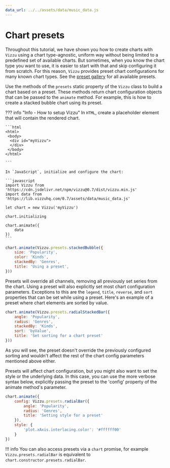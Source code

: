 ```yaml
---
data_url: ../../assets/data/music_data.js
---
```


# Chart presets

Throughout this tutorial, we have shown you how to create charts with `Vizzu`
using a chart type-agnostic, uniform way without being limited to a predefined
set of available charts. But sometimes, when you know the chart type you want to
use, it is easier to start with that and skip configuring it from scratch. For
this reason, `Vizzu` provides preset chart configurations for many known chart
types. See the [preset gallery](../examples/presets/index.md) for all available
presets.

Use the methods of the `presets` static property of the `Vizzu` class to build a
chart based on a preset. These methods return chart configuration objects that
can be passed to the `animate` method. For example, this is how to create a
stacked bubble chart using its preset.

<div id="tutorial_01"></div>

??? info "Info - How to setup Vizzu"
    In `HTML`, create a placeholder element that will contain the rendered
    chart.

    ```html
    <html>
     <body>
      <div id="myVizzu">
      </div>
     </body>
    </html>

    ```

    In `JavaScript`, initialize and configure the chart:

    ```javascript
    import Vizzu from 'https://cdn.jsdelivr.net/npm/vizzu@0.7/dist/vizzu.min.js'
    import data from 'https://lib.vizzuhq.com/0.7/assets/data/music_data.js'

    let chart = new Vizzu('myVizzu')

    chart.initializing

    chart.animate({
        data
    })
    ```

```javascript
chart.animate(Vizzu.presets.stackedBubble({
    size: 'Popularity',
    color: 'Kinds',
    stackedBy: 'Genres',
    title: 'Using a preset',
}))
```

Presets will override all channels, removing all previously set series from the
chart. Using a preset will also explicitly set most chart configuration
parameters. Exceptions to this are the `legend`, `title`, `reverse`, and `sort`
properties that can be set while using a preset. Here's an example of a preset
where chart elements are sorted by value.

<div id="tutorial_02"></div>

```javascript
chart.animate(Vizzu.presets.radialStackedBar({
    angle: 'Popularity',
    radius: 'Genres',
    stackedBy: 'Kinds',
    sort: 'byValue',
    title: 'Set sorting for a chart preset'
}))
```

As you will see, the preset doesn't override the previously configured sorting
and wouldn't affect the rest of the chart config parameters mentioned above
either.

Presets will affect chart configuration, but you might also want to set the
style or the underlying data. In this case, you can use the more verbose syntax
below, explicitly passing the preset to the 'config' property of the animate
method's parameter.

<div id="tutorial_03"></div>

```javascript
chart.animate({
    config: Vizzu.presets.radialBar({
        angle: 'Popularity',
        radius: 'Genres',
        title: 'Setting style for a preset'
    }),
    style: {
        'plot.xAxis.interlacing.color': '#ffffff00'
    }
})
```

!!! info
    You can also access presets via a `chart` promise, for example
    `Vizzu.presets.radialBar` is equivalent to
    `chart.constructor.presets.radialBar`.

<script src="../chart_presets.js"></script>
